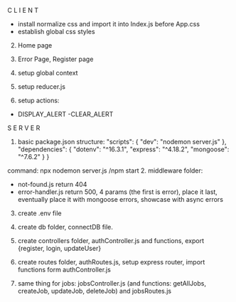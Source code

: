 C L I E N T
- install normalize css and import it into Index.js before App.css
- establish global css styles

2. Home page

3. Error Page, Register page

4. setup global context

5. setup reducer.js

6. setup actions:
- DISPLAY_ALERT
-CLEAR_ALERT



S E R V E R
1. basic package.json structure:
"scripts": {
    "dev": "nodemon server.js"
  },
  "dependencies": {
    "dotenv": "^16.3.1",
    "express": "^4.18.2",
    "mongoose": "^7.6.2"
  }
}

command: npx nodemon server.js /npm start
2. middleware folder:
- not-found.js return 404
- error-handler.js return 500, 4 params (the first is error), place it last,
 eventually place it with mongoose errors, showcase with async errors

3. create .env file

4. create db folder, connectDB file.

5. create controllers folder, authController.js and functions, export {register, login, updateUser}

6. create routes folder, authRoutes.js, setup express router, import functions form authController.js

7. same thing for jobs: jobsController.js (and functions: getAllJobs, createJob, updateJob, deleteJob) and
jobsRoutes.js



